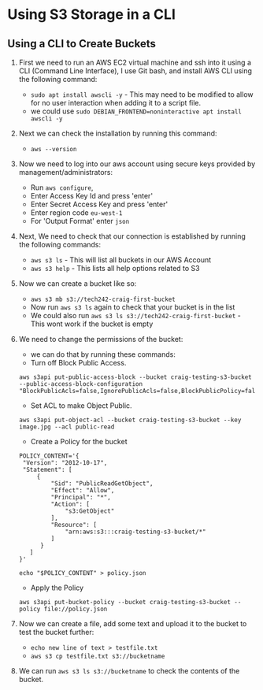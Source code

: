 # Using S3 Storage in a CLI

## Using a CLI to Create Buckets 

1. First we need to run an AWS EC2 virtual machine and ssh into it using a CLI (Command Line Interface), I use Git bash, and install AWS CLI using the following command:
   - `sudo apt install awscli -y` - This may need to be modified to allow for no user interaction when adding it to a script file.
   - we could use `sudo DEBIAN_FRONTEND=noninteractive apt install awscli -y`

2. Next we can check the installation by running this command:
   - `aws --version`

3. Now we need to log into our aws account using secure keys provided by management/administrators:
   - Run `aws configure`,
   - Enter Access Key Id and press 'enter'
   - Enter Secret Access Key and press 'enter'
   - Enter region code `eu-west-1`
   - For 'Output Format' enter `json`

4. Next, We need to check that our connection is established by running the following commands:
   - `aws s3 ls` - This will list all buckets in our AWS Account
   - `aws s3 help` - This lists all help options related to S3 

5. Now we can create a bucket like so:
   - `aws s3 mb s3://tech242-craig-first-bucket`
   - Now run `aws s3 ls` again to check that your bucket is in the list
   - We could also run `aws s3 ls s3://tech242-craig-first-bucket` - This wont work if the bucket is empty

6. We need to change the permissions of the bucket:
   - we can do that by running these commands:
   - Turn off Block Public Access.
   ```
   aws s3api put-public-access-block --bucket craig-testing-s3-bucket --public-access-block-configuration "BlockPublicAcls=false,IgnorePublicAcls=false,BlockPublicPolicy=false,RestrictPublicBuckets=false"
   ```
   - Set ACL to make Object Public.
   ```
   aws s3api put-object-acl --bucket craig-testing-s3-bucket --key image.jpg --acl public-read
   ```
   - Create a Policy for the bucket
   ```
   POLICY_CONTENT='{
    "Version": "2012-10-17",
    "Statement": [
        {
            "Sid": "PublicReadGetObject",
            "Effect": "Allow",
            "Principal": "*",
            "Action": [
                "s3:GetObject"
            ],
            "Resource": [
                "arn:aws:s3:::craig-testing-s3-bucket/*"
            ]
         }
      ]
   }'

   echo "$POLICY_CONTENT" > policy.json
   ```
   - Apply the Policy
   ```
   aws s3api put-bucket-policy --bucket craig-testing-s3-bucket --policy file://policy.json
   ```



7. Now we can create a file, add some text and upload it to the bucket to test the bucket further:
   - `echo new line of text > testfile.txt`
   - `aws s3 cp testfile.txt s3://bucketname `

8. We can run `aws s3 ls s3://bucketname` to check the contents of the bucket.